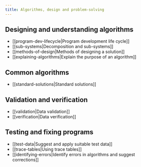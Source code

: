 ```yaml
---
title: Algorithms, design and problem-solving
---
```


## Designing and understanding algorithms

- [[program-dev-lifecycle|Program development life cycle]]
- [[sub-systems|Decomposition and sub-systems]]
- [[methods-of-design|Methods of designing a solution]]
- [[explaining-algorithms|Explain the purpose of an algorithm]]

## Common algorithms

- [[standard-solutions|Standard solutions]]

## Validation and verification

- [[validation|Data validation]]
- [[verification|Data verification]]

## Testing and fixing programs

- [[test-data|Suggest and apply suitable test data]]
- [[trace-tables|Using trace tables]]
- [[identifying-errors|Identify errors in algorithms and suggest corrections]]
